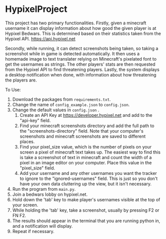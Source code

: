 # HypixelProject

This project has two primary functionalities. Firstly, given a minecraft username it can display information about how good the given player is at Hypixel Bedwars. This is determined based on their statistics taken from the Hypixel API. https://api.hypixel.net

Secondly, while running, it can detect screenshots being taken, so taking a screenshot while in game is detected automatically. It then uses a homemade image to text translater relying on Minecraft's pixelated font to get the usernames as strings. The other players' stats are then requested from the Hypixel API to find threatening players. Lastly, the system displays a desktop notification when done, with information about how threatening the players are.

To Use:

1. Download the packages from `requirements.txt`.
2. Change the name of `config_example.json` to `config.json`.
3. Change the default values in `config.json` .
   1. Create an API Key at https://developer.hypixel.net and add to the "api-key" field.
   2. Find your minecraft screenshots directory and add the full path to the "screenshots-directory" field. Note that your computer's screenshots and minecraft screenshots are saved to different places.
   3. Find your pixel_size value, which is the number of pixels on your screen a pixel of minecraft text takes up. The easiest way to find this is take a screenshot of text in minecraft and count the width of a pixel in an image editor on your computer. Place this value in the "pixel_size" field.
   4. Add your username and any other usernames you want the tracker to ignore to the "ignored-usernames" field. This is just so you don't have your own data cluttering up the view, but it isn't necessary.
4. Run the program from `main.py`.
5. Join a bedwars lobby on hypixel.net.
6. Hold down the 'tab' key to make player's usernames visible at the top of your screen.
7. While holding the 'tab' key, take a screenshot, usually by pressing F2 or FN F2.
8. The results should appear in the terminal that you are running python in, and a notification will display.
9. Repeat if necessary.